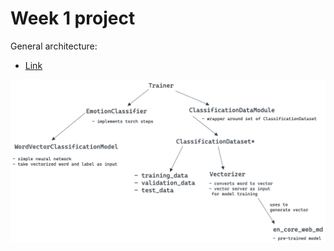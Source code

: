 # Week 1 project

General architecture:
- [Link](https://excalidraw.com/#json=Htk-FgSE7wp2T_wvXhVro,x3p2LuAKWIJF8JgXFcmNzg)

![](img/architecture.png)

